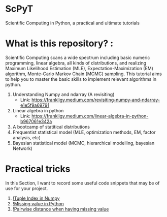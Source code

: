 # ScPyT
Scientific Computing in Python, a practical and ultimate tutorials

# What is this repository? :

Scientific Computing scans a wide spectrum including basic numeric programming, linear algebra, all kinds of distributions, and realizing Maximum Likelihood Estimation (MLE), Expectation-Maximization (EM) algorithm, Monte-Carlo Markov Chain (MCMC) sampling. This tutorial aims to help you to master the basic skills to implement relevant algorithms in python. 


1. Understanding Numpy and ndarray (A revisiting)
    * Link: https://frankligy.medium.com/revisiting-numpy-and-ndarray-e1e5f9a69791
2. Linear algebra in python
    * Link: https://frankligy.medium.com/linear-algebra-in-python-b967061e342a
3. A bootcamp of statitical distributions 
4. Frequentist statistical model (MLE, optimization methods, EM, factor analysis, etc)
5. Bayesian statistical model (MCMC, hierarchical modelling, bayesian Network)


# Practical tricks

In this Section, I want to record some useful code snippets that may be of use for your project.

1. [!Tuple Index in Numpy](https://github.com/frankligy/ScPyT/tricks/1_tuple_index.ipynb)
2. [!Missing value in Python](https://github.com/frankligy/ScPyT/tricks/2_nan.ipynb)
3. [!Pairwise distance when having missing value](https://github.com/frankligy/ScPyT/tricks/3_compute_dist_NA.ipynb)
